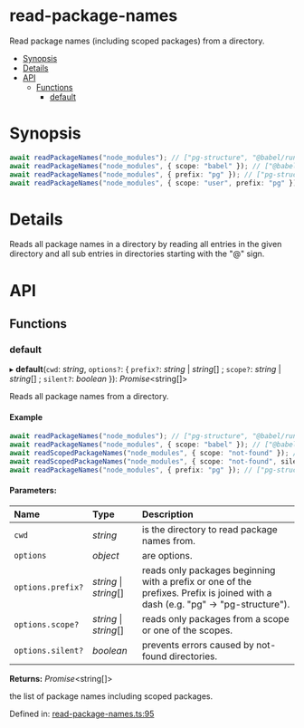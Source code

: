 # read-package-names

Read package names (including scoped packages) from a directory.

<!-- START doctoc generated TOC please keep comment here to allow auto update -->
<!-- DON'T EDIT THIS SECTION, INSTEAD RE-RUN doctoc TO UPDATE -->

- [Synopsis](#synopsis)
- [Details](#details)
- [API](#api)
  - [Functions](#functions)
    - [default](#default)

<!-- END doctoc generated TOC please keep comment here to allow auto update -->

# Synopsis

```ts
await readPackageNames("node_modules"); // ["pg-structure", "@babel/runtime", ...]
await readPackageNames("node_modules", { scope: "babel" }); // ["@babel/runtime", "@babel/template", ...]
await readPackageNames("node_modules", { prefix: "pg" }); // ["pg-structure", "pg-generator", "@user/pg-promise", ...]
await readPackageNames("node_modules", { scope: "user", prefix: "pg" }); // ["@user/pg-promise", ...]
```

# Details

Reads all package names in a directory by reading all entries in the given directory and all sub entries in directories starting with the "@" sign.

<!-- usage -->

<!-- commands -->

# API

<a name="readmemd"></a>

## Functions

### default

▸ **default**(`cwd`: _string_, `options?`: { `prefix?`: _string_ \| _string_[] ; `scope?`: _string_ \| _string_[] ; `silent?`: _boolean_ }): _Promise_<string[]\>

Reads all package names from a directory.

#### Example

```typescript
await readPackageNames("node_modules"); // ["pg-structure", "@babel/runtime", ...]
await readPackageNames("node_modules", { scope: "babel" }); // ["@babel/runtime", "@babel/template", ...]
await readScopedPackageNames("node_modules", { scope: "not-found" }); // []
await readScopedPackageNames("node_modules", { scope: "not-found", silent: false }); // Throws `ENOENT`
await readPackageNames("node_modules", { prefix: "pg" }); // ["pg-structure", "pg-generator", "@user/pg-promise", ...]
```

#### Parameters:

| Name              | Type                   | Description                                                                                                                     |
| :---------------- | :--------------------- | :------------------------------------------------------------------------------------------------------------------------------ |
| `cwd`             | _string_               | is the directory to read package names from.                                                                                    |
| `options`         | _object_               | are options.                                                                                                                    |
| `options.prefix?` | _string_ \| _string_[] | reads only packages beginning with a prefix or one of the prefixes. Prefix is joined with a dash (e.g. "pg" -> "pg-structure"). |
| `options.scope?`  | _string_ \| _string_[] | reads only packages from a scope or one of the scopes.                                                                          |
| `options.silent?` | _boolean_              | prevents errors caused by not-found directories.                                                                                |

**Returns:** _Promise_<string[]\>

the list of package names including scoped packages.

Defined in: [read-package-names.ts:95](https://github.com/ozum/read-package-names/blob/f0cdaf0/src/read-package-names.ts#L95)
